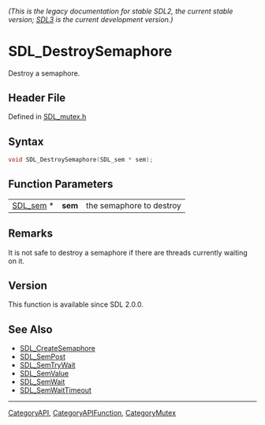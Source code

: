 ###### (This is the legacy documentation for stable SDL2, the current stable version; [SDL3](https://wiki.libsdl.org/SDL3/) is the current development version.)
# SDL_DestroySemaphore

Destroy a semaphore.

## Header File

Defined in [SDL_mutex.h](https://github.com/libsdl-org/SDL/blob/SDL2/include/SDL_mutex.h)

## Syntax

```c
void SDL_DestroySemaphore(SDL_sem * sem);
```

## Function Parameters

|                      |         |                          |
| -------------------- | ------- | ------------------------ |
| [SDL_sem](SDL_sem) * | **sem** | the semaphore to destroy |

## Remarks

It is not safe to destroy a semaphore if there are threads currently
waiting on it.

## Version

This function is available since SDL 2.0.0.

## See Also

- [SDL_CreateSemaphore](SDL_CreateSemaphore)
- [SDL_SemPost](SDL_SemPost)
- [SDL_SemTryWait](SDL_SemTryWait)
- [SDL_SemValue](SDL_SemValue)
- [SDL_SemWait](SDL_SemWait)
- [SDL_SemWaitTimeout](SDL_SemWaitTimeout)

----
[CategoryAPI](CategoryAPI), [CategoryAPIFunction](CategoryAPIFunction), [CategoryMutex](CategoryMutex)

